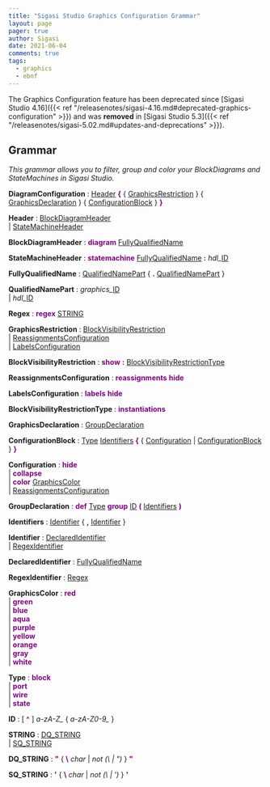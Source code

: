 ```yaml
---
title: "Sigasi Studio Graphics Configuration Grammar"
layout: page
pager: true
author: Sigasi
date: 2021-06-04
comments: true
tags:
  - graphics
  - ebnf
---
```


<div class="uk-alert-danger" uk-alert>
    <a class="uk-alert-close" uk-close></a>

The Graphics Configuration feature has been deprecated since [Sigasi Studio 4.16]({{< ref "/releasenotes/sigasi-4.16.md#deprecated-graphics-configuration" >}}) and was **removed** in [Sigasi Studio 5.3]({{< ref "/releasenotes/sigasi-5.02.md#updates-and-deprecations" >}}).
</div>

## Grammar

<em>This grammar allows you to filter, group and color your BlockDiagrams and StateMachines in Sigasi Studio.</em>  
  
<a name="DiagramConfiguration"></a>**DiagramConfiguration**
:  <a href="#Header">Header</a> <font color="purple"><b>{</b></font>  { <a href="#GraphicsRestriction">GraphicsRestriction</a> }   { <a href="#GraphicsDeclaration">GraphicsDeclaration</a> }   { <a href="#ConfigurationBlock">ConfigurationBlock</a> }  <font color="purple"><b>}</b></font>
  
<a name="Header"></a>**Header**
:  <a href="#BlockDiagramHeader">BlockDiagramHeader</a>  
        | <a href="#StateMachineHeader">StateMachineHeader</a>
  
<a name="BlockDiagramHeader"></a>**BlockDiagramHeader**
:  <font color="purple"><b>diagram</b></font> <a href="#FullyQualifiedName">FullyQualifiedName</a>
  
<a name="StateMachineHeader"></a>**StateMachineHeader**
:  <font color="purple"><b>statemachine</b></font> <a href="#FullyQualifiedName">FullyQualifiedName</a> <font color="purple"><b>:</b></font> <em>hdl\_</em><a href="#ID">ID</a>
  
<a name="FullyQualifiedName"></a>**FullyQualifiedName**
:  <a href="#QualifiedNamePart">QualifiedNamePart</a>  { <font color="purple"><b>.</b></font> <a href="#QualifiedNamePart">QualifiedNamePart</a> }
  
<a name="QualifiedNamePart"></a>**QualifiedNamePart**
:  <em>graphics\_</em><a href="#ID">ID</a>  
        | <em>hdl\_</em><a href="#ID">ID</a>
  
<a name="Regex"></a>**Regex**
:  <font color="purple"><b>regex</b></font> <a href="#STRING">STRING</a>
  
<a name="GraphicsRestriction"></a>**GraphicsRestriction**
:  <a href="#BlockVisibilityRestriction">BlockVisibilityRestriction</a>  
        | <a href="#ReassignmentsConfiguration">ReassignmentsConfiguration</a>  
        | <a href="#LabelsConfiguration">LabelsConfiguration</a>
  
<a name="BlockVisibilityRestriction"></a>**BlockVisibilityRestriction**
:  <font color="purple"><b>show</b></font> <font color="purple"><b>:</b></font> <a href="#BlockVisibilityRestrictionType">BlockVisibilityRestrictionType</a>
  
<a name="ReassignmentsConfiguration"></a>**ReassignmentsConfiguration**
:  <font color="purple"><b>reassignments</b></font> <font color="purple"><b>hide</b></font>
  
<a name="LabelsConfiguration"></a>**LabelsConfiguration**
:  <font color="purple"><b>labels</b></font> <font color="purple"><b>hide</b></font>
  
<a name="BlockVisibilityRestrictionType"></a>**BlockVisibilityRestrictionType**
:  <font color="purple"><b>instantiations</b></font>
  
<a name="GraphicsDeclaration"></a>**GraphicsDeclaration**
:  <a href="#GroupDeclaration">GroupDeclaration</a>
  
<a name="ConfigurationBlock"></a>**ConfigurationBlock**
:  <a href="#Type">Type</a> <a href="#Identifiers">Identifiers</a> <font color="purple"><b>{</b></font>  { <a href="#Configuration">Configuration</a> | <a href="#ConfigurationBlock">ConfigurationBlock</a> }  <font color="purple"><b>}</b></font>
  
<a name="Configuration"></a>**Configuration**
:  <font color="purple"><b>hide</b></font>  
        | <font color="purple"><b>collapse</b></font>  
        | <font color="purple"><b>color</b></font> <a href="#GraphicsColor">GraphicsColor</a>  
        | <a href="#ReassignmentsConfiguration">ReassignmentsConfiguration</a>
  
<a name="GroupDeclaration"></a>**GroupDeclaration**
:  <font color="purple"><b>def</b></font> <a href="#Type">Type</a> <font color="purple"><b>group</b></font> <a href="#ID">ID</a> <font color="purple"><b>(</b></font> <a href="#Identifiers">Identifiers</a> <font color="purple"><b>)</b></font>
  
<a name="Identifiers"></a>**Identifiers**
:  <a href="#Identifier">Identifier</a>  { <font color="purple"><b>,</b></font> <a href="#Identifier">Identifier</a> }
  
<a name="Identifier"></a>**Identifier**
:  <a href="#DeclaredIdentifier">DeclaredIdentifier</a>  
        | <a href="#RegexIdentifier">RegexIdentifier</a>
  
<a name="DeclaredIdentifier"></a>**DeclaredIdentifier**
:  <a href="#FullyQualifiedName">FullyQualifiedName</a>
  
<a name="RegexIdentifier"></a>**RegexIdentifier**
:  <a href="#Regex">Regex</a>
  
<a name="GraphicsColor"></a>**GraphicsColor**
:  <font color="purple"><b>red</b></font>  
        | <font color="purple"><b>green</b></font>  
        | <font color="purple"><b>blue</b></font>  
        | <font color="purple"><b>aqua</b></font>  
        | <font color="purple"><b>purple</b></font>  
        | <font color="purple"><b>yellow</b></font>  
        | <font color="purple"><b>orange</b></font>  
        | <font color="purple"><b>gray</b></font>  
        | <font color="purple"><b>white</b></font>
  
<a name="Type"></a>**Type**
:  <font color="purple"><b>block</b></font>  
        | <font color="purple"><b>port</b></font>  
        | <font color="purple"><b>wire</b></font>  
        | <font color="purple"><b>state</b></font>
  
<a name="ID"></a>**ID**
:  \[ <font color="purple"><b>^</b></font> ]  <em>a-zA-Z\_</em> { <em>a-zA-Z0-9\_</em> }
  
<a name="STRING"></a>**STRING**
:  <a href="#DQ_STRING">DQ\_STRING</a>  
        | <a href="#SQ_STRING">SQ\_STRING</a>
  
<a name="DQ_STRING"></a>**DQ\_STRING**
:  <font color="purple"><b>&quot;</b></font>  { <font color="purple"><b>\\</b></font> <em>char</em> | <em>not (\ | ")</em> }  <font color="purple"><b>&quot;</b></font>
  
<a name="SQ_STRING"></a>**SQ\_STRING**
:  <font color="purple"><b>&#39;</b></font>  { <font color="purple"><b>\\</b></font> <em>char</em> | <em>not (\ | ')</em> }  <font color="purple"><b>&#39;</b></font>
